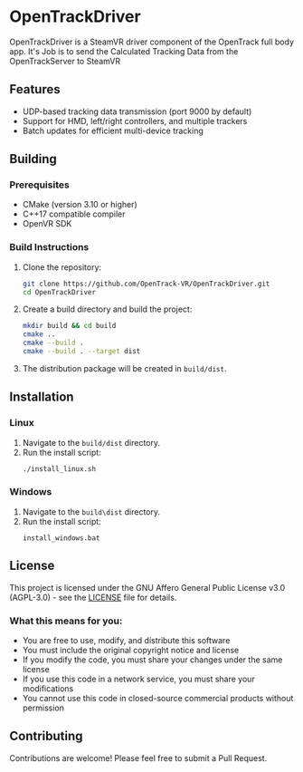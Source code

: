 # OpenTrackDriver

OpenTrackDriver is a SteamVR driver component of the OpenTrack full body app. It's Job is to send the Calculated Tracking Data from the OpenTrackServer to SteamVR

## Features

- UDP-based tracking data transmission (port 9000 by default)
- Support for HMD, left/right controllers, and multiple trackers
- Batch updates for efficient multi-device tracking

## Building

### Prerequisites

- CMake (version 3.10 or higher)
- C++17 compatible compiler
- OpenVR SDK

### Build Instructions

1. Clone the repository:
   ```bash
   git clone https://github.com/OpenTrack-VR/OpenTrackDriver.git
   cd OpenTrackDriver
   ```

2. Create a build directory and build the project:
   ```bash
   mkdir build && cd build
   cmake ..
   cmake --build .
   cmake --build . --target dist
   ```

3. The distribution package will be created in `build/dist`.

## Installation

### Linux

1. Navigate to the `build/dist` directory.
2. Run the install script:
   ```bash
   ./install_linux.sh
   ```

### Windows

1. Navigate to the `build\dist` directory.
2. Run the install script:
   ```batch
   install_windows.bat
   ```

## License

This project is licensed under the GNU Affero General Public License v3.0 (AGPL-3.0) - see the [LICENSE](LICENSE) file for details.

### What this means for you:

- You are free to use, modify, and distribute this software
- You must include the original copyright notice and license
- If you modify the code, you must share your changes under the same license
- If you use this code in a network service, you must share your modifications
- You cannot use this code in closed-source commercial products without permission

## Contributing

Contributions are welcome! Please feel free to submit a Pull Request. 